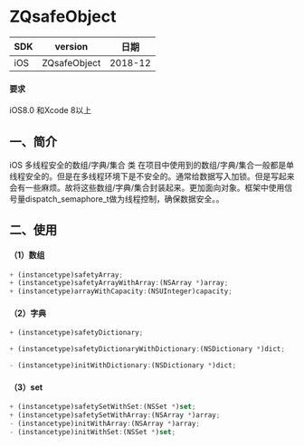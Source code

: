 # ZQsafeObject
SDK     | version | 日期
------- | ------------------|---------
iOS     | ZQsafeObject | 2018-12

#### 要求
iOS8.0 和Xcode 8以上
## 一、简介
iOS 多线程安全的数组/字典/集合 类 
在项目中使用到的数组/字典/集合一般都是单线程安全的。但是在多线程环境下是不安全的。通常给数据写入加锁。但是写起来会有一些麻烦。故将这些数组/字典/集合封装起来。更加面向对象。框架中使用信号量dispatch_semaphore_t做为线程控制，确保数据安全。。

## 二、使用
#### （1）数组

```js
+ (instancetype)safetyArray;
+ (instancetype)safetyArrayWithArray:(NSArray *)array;
+ (instancetype)arrayWithCapacity:(NSUInteger)capacity;

```

#### （2）字典

```js
+ (instancetype)safetyDictionary;

+ (instancetype)safetyDictionaryWithDictionary:(NSDictionary *)dict;

- (instancetype)initWithDictionary:(NSDictionary *)dict;
```
#### （3）set

```js
+ (instancetype)safetySetWithSet:(NSSet *)set;
+ (instancetype)safetySetWithArray:(NSArray *)array;
- (instancetype)initWithArray:(NSArray *)array;
- (instancetype)initWithSet:(NSSet *)set;

```

